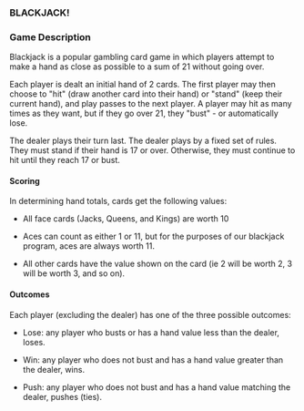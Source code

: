 ### BLACKJACK!
### Game Description


Blackjack is a popular gambling card game in which players attempt to make a hand as close as possible to a sum of 21 without going over.

Each player is dealt an initial hand of 2 cards. The first player may then choose to "hit" (draw another card into their hand) or "stand" (keep their current hand), and play passes to the next player. A player may hit as many times as they want, but if they go over 21, they "bust" - or automatically lose.

The dealer plays their turn last. The dealer plays by a fixed set of rules. They must stand if their hand is 17 or over. Otherwise, they must continue to hit until they reach 17 or bust.

#### Scoring

In determining hand totals, cards get the following values:

  - All face cards (Jacks, Queens, and Kings) are worth 10

  - Aces can count as either 1 or 11, but for the purposes of our blackjack program, aces are always worth 11.

  - All other cards have the value shown on the card (ie 2 will be worth 2, 3 will be worth 3, and so on).

#### Outcomes
Each player (excluding the dealer) has one of the three possible outcomes:

 - Lose: any player who busts or has a hand value less than the dealer, loses.

 - Win: any player who does not bust and has a hand value greater than the dealer, wins.

 - Push: any player who does not bust and has a hand value matching the dealer, pushes (ties).
